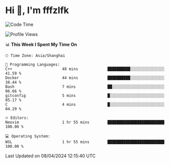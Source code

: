 # Hi 👋, I'm fffzlfk

<!--START_SECTION:waka-->
![Code Time](http://img.shields.io/badge/Code%20Time-688%20hrs%2046%20mins-blue)

![Profile Views](http://img.shields.io/badge/Profile%20Views-0-blue)

📊 **This Week I Spent My Time On** 

```text
🕑︎ Time Zone: Asia/Shanghai

💬 Programming Languages: 
C++                      48 mins             ██████████░░░░░░░░░░░░░░░   41.59 % 
Docker                   44 mins             ██████████░░░░░░░░░░░░░░░   38.44 % 
Bash                     7 mins              ██░░░░░░░░░░░░░░░░░░░░░░░   06.66 % 
gitconfig                5 mins              █░░░░░░░░░░░░░░░░░░░░░░░░   05.17 % 
C                        4 mins              █░░░░░░░░░░░░░░░░░░░░░░░░   04.29 % 

🔥 Editors: 
Neovim                   1 hr 55 mins        █████████████████████████   100.00 % 

💻 Operating System: 
WSL                      1 hr 55 mins        █████████████████████████   100.00 % 
```


 Last Updated on 08/04/2024 12:15:40 UTC
<!--END_SECTION:waka-->
